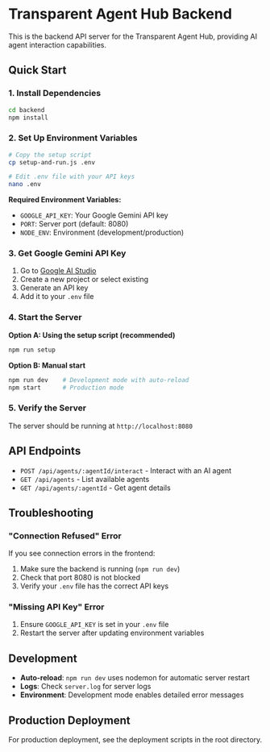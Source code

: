# Transparent Agent Hub Backend

This is the backend API server for the Transparent Agent Hub, providing AI agent interaction capabilities.

## Quick Start

### 1. Install Dependencies
```bash
cd backend
npm install
```

### 2. Set Up Environment Variables
```bash
# Copy the setup script
cp setup-and-run.js .env

# Edit .env file with your API keys
nano .env
```

**Required Environment Variables:**
- `GOOGLE_API_KEY`: Your Google Gemini API key
- `PORT`: Server port (default: 8080)
- `NODE_ENV`: Environment (development/production)

### 3. Get Google Gemini API Key
1. Go to [Google AI Studio](https://aistudio.google.com/)
2. Create a new project or select existing
3. Generate an API key
4. Add it to your `.env` file

### 4. Start the Server

**Option A: Using the setup script (recommended)**
```bash
npm run setup
```

**Option B: Manual start**
```bash
npm run dev    # Development mode with auto-reload
npm start      # Production mode
```

### 5. Verify the Server
The server should be running at `http://localhost:8080`

## API Endpoints

- `POST /api/agents/:agentId/interact` - Interact with an AI agent
- `GET /api/agents` - List available agents
- `GET /api/agents/:agentId` - Get agent details

## Troubleshooting

### "Connection Refused" Error
If you see connection errors in the frontend:
1. Make sure the backend is running (`npm run dev`)
2. Check that port 8080 is not blocked
3. Verify your `.env` file has the correct API keys

### "Missing API Key" Error
1. Ensure `GOOGLE_API_KEY` is set in your `.env` file
2. Restart the server after updating environment variables

## Development

- **Auto-reload**: `npm run dev` uses nodemon for automatic server restart
- **Logs**: Check `server.log` for server logs
- **Environment**: Development mode enables detailed error messages

## Production Deployment

For production deployment, see the deployment scripts in the root directory.
